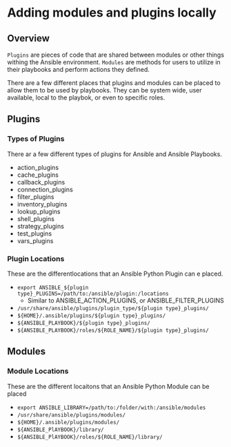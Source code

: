 # Adding modules and plugins locally

## Overview

`Plugins` are pieces of code that are shared between modules or other things
withing the Ansible environment. `Modules` are methods for users to utilize in
their playbooks and perform actions they defined.

There are a few different places that plugins and modules can be placed to 
allow them to be used by playbooks. They can be system wide, user available,
local to the playbok, or even to specific roles.

## Plugins

### Types of Plugins

There ar a few different types of plugins for Ansible and Ansible Playbooks.

* action_plugins
* cache_plugins
* callback_plugins
* connection_plugins
* filter_plugins
* inventory_plugins
* lookup_plugins
* shell_plugins
* strategy_plugins
* test_plugins
* vars_plugins

### Plugin Locations

These are the differentlocations that an Ansible Python Plugin can e placed.

* `export ANSIBLE_${plugin type}_PLUGINS=/path/to:/ansible/plugin:/locations`
   * Similar to ANSIBLE_ACTION_PLUGINS, or ANSIBLE_FILTER_PLUGINS
* `/usr/share/ansible/plugins/plugin_type/${plugin type}_plugins/`
* `${HOME}/.ansible/plugins/${plugin type}_plugins/`
* `${ANSIBLE_PLAYBOOK}/${plugin type}_plugins/`
* `${ANSIBLE_PLAYBOOK}/roles/${ROLE_NAME}/${plugin type}_plugins/`

## Modules

### Module Locations

These are the different locaitons that an Ansible Python Module can be placed

* `export ANSIBLE_LIBRARY=/path/to:/folder/with:/ansible/modules`
* `/usr/share/ansible/plugins/modules/`
* `${HOME}/.ansible/plugins/modules/`
* `${ANSIBLE_PlAYBOOK}/library/`
* `${ANSIBLE_PlAYBOOK}/roles/${ROLE_NAME}/library/`